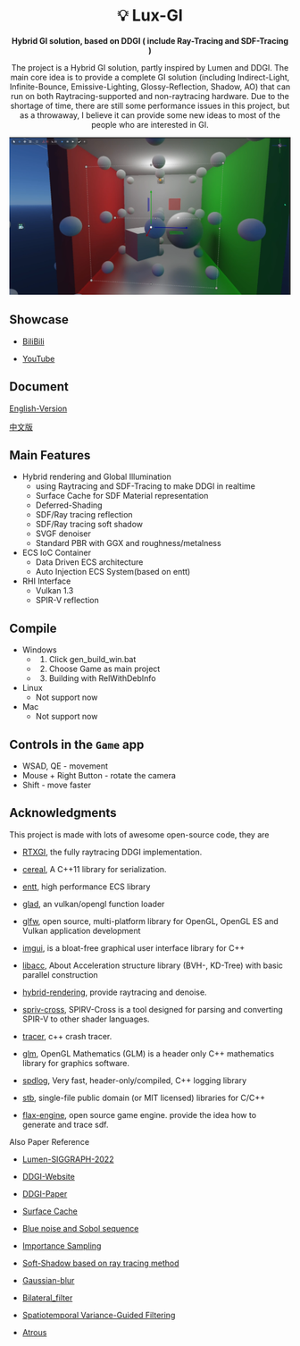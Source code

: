 
<div align="center">

# 💡 Lux-GI

**Hybrid GI solution, based on DDGI ( include  Ray-Tracing and SDF-Tracing )**

The project is a Hybrid GI solution, partly inspired by Lumen and DDGI. The main core idea is to provide a complete GI solution (including Indirect-Light, Infinite-Bounce, Emissive-Lighting, Glossy-Reflection, Shadow, AO) that can run on both Raytracing-supported and non-raytracing hardware. Due to the shortage of time, there are still some performance issues in this project, but as a throwaway, I believe it can provide some new ideas to most of the people who are interested in GI.

</div>



![Overview](./images/overview.png)

## Showcase

* [BiliBili](https://www.bilibili.com/video/BV1NM411y7sv/)

* [YouTube](https://www.youtube.com/watch?v=RfRbWnsdwx0)

## Document

[English-Version](./English.md)

[中文版](./Chinese.md)


## Main Features
* Hybrid rendering and Global Illumination
  * using Raytracing and SDF-Tracing to make DDGI in realtime
  * Surface Cache for SDF Material representation
  * Deferred-Shading
  * SDF/Ray tracing reflection
  * SDF/Ray tracing soft shadow
  * SVGF denoiser
  * Standard PBR with GGX and roughness/metalness
* ECS IoC Container
  * Data Driven ECS architecture
  * Auto Injection ECS System(based on entt)
* RHI Interface 
  * Vulkan 1.3 
  * SPIR-V reflection

## Compile
* Windows
  * 1. Click gen_build_win.bat
  * 2. Choose Game as main project
  * 3. Building with RelWithDebInfo
* Linux
  * Not support now
* Mac
  * Not support now

## Controls in the `Game` app

* WSAD, QE - movement
* Mouse + Right Button - rotate the camera
* Shift - move faster


## Acknowledgments

This project is made with lots of awesome open-source code, they are

* [RTXGI](https://github.com/NVIDIAGameWorks/RTXGI), the fully raytracing DDGI implementation.

* [cereal](https://github.com/USCiLab/cereal), A C++11 library for serialization.

* [entt](https://github.com/skypjack/entt), high performance ECS library

* [glad](https://github.com/Dav1dde/glad), an vulkan/opengl function loader

* [glfw](https://github.com/glfw/glfw), open source, multi-platform library for OpenGL, OpenGL ES and Vulkan application development

* [imgui](https://github.com/ocornut/imgui), is a bloat-free graphical user interface library for C++

* [libacc](https://github.com/nmoehrle/libacc), About
Acceleration structure library (BVH-, KD-Tree) with basic parallel construction

* [hybrid-rendering](https://github.com/diharaw/hybrid-rendering), provide raytracing and denoise.

* [spriv-cross](https://github.com/KhronosGroup/SPIRV-Cross), SPIRV-Cross is a tool designed for parsing and converting SPIR-V to other shader languages.

* [tracer](https://github.com/mensinda/tracer.git), c++ crash tracer.

* [glm](https://github.com/g-truc/glm), OpenGL Mathematics (GLM) is a header only C++ mathematics library for graphics software.

* [spdlog](https://github.com/gabime/spdlog), Very fast, header-only/compiled, C++ logging library

* [stb](https://github.com/nothings/stb), single-file public domain (or MIT licensed) libraries for C/C++

* [flax-engine](https://github.com/FlaxEngine/FlaxEngine), open source game engine. provide the idea how to generate and trace sdf.

Also Paper Reference

* [Lumen-SIGGRAPH-2022](https://advances.realtimerendering.com/s2022/SIGGRAPH2022-Advances-Lumen-Wright%20et%20al.pdf)

* [DDGI-Website](https://morgan3d.github.io/articles/2019-04-01-ddgi/)

* [DDGI-Paper](https://jcgt.org/published/0008/02/01/)

* [Surface Cache](https://docs.unrealengine.com/5.0/en-US/lumen-technical-details-in-unreal-engine/)

* [Blue noise and Sobol sequence](https://belcour.github.io/blog/slides/2019-sampling-bluenoise/index.html)

* [Importance Sampling](https://learnopengl.com/PBR/IBL/Specular-IBL)

* [Soft-Shadow based on ray tracing method](https://blog.demofox.org/2020/05/16/using-blue-noise-for-raytraced-soft-shadows/) 

* [Gaussian-blur](http://rastergrid.com/blog/2010/09/efficient-gaussian-blur-with-linear-sampling/)

* [Bilateral_filter](https://en.wikipedia.org/wiki/Bilateral_filter)

* [Spatiotemporal Variance-Guided Filtering](https://research.nvidia.com/publication/2017-07_spatiotemporal-variance-guided-filtering-real-time-reconstruction-path-traced) 

* [Atrous](https://jo.dreggn.org/home/2010_atrous.pdf) 
